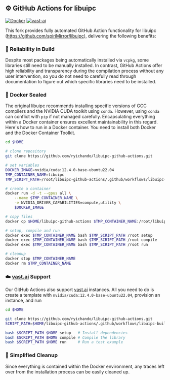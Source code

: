 ## ⚙️ GitHub Actions for libuipc

[![Docker](https://github.com/ryichando/libuipc-github-actions/actions/workflows/docker.yml/badge.svg)](https://github.com/ryichando/libuipc-github-actions/actions/workflows/docker.yml) [![vast-ai](https://github.com/ryichando/libuipc-github-actions/actions/workflows/vast-ai.yml/badge.svg)](https://github.com/ryichando/libuipc-github-actions/actions/workflows/vast-ai.yml)

This fork provides fully automated GitHub Action functionality for libuipc (https://github.com/spiriMirror/libuipc), delivering the following benefits:

### 🔧 Reliability in Build

Despite most packages being automatically installed via `vcpkg`, some libraries still need to be manually installed. In contrast, GitHub Actions offer high reliability and transparency during the compilation process without any user intervention, so you do not need to carefully read through documentation to figure out which specific libraries need to be installed.

### 🐳 Docker Sealed

The original libuipc recommends installing specific versions of GCC compilers and the NVIDIA CUDA toolkit using `conda`.
However, using `conda` can conflict with `pip` if not managed carefully. Encapsulating everything within a Docker container ensures excellent maintainability in this regard.
Here's how to run in a Docker container.
You need to install both Docker and the Docker Container Toolkit.

```bash
cd $HOME

# clone repository
git clone https://github.com/ryichando/libuipc-github-actions.git

# set variables
DOCKER_IMAGE=nvidia/cuda:12.4.0-base-ubuntu22.04
TMP_CONTAINER_NAME=libuipc
TMP_SCRIPT_PATH=/root/libuipc-github-actions/.github/workflows/libuipc-build.sh

# create a container
docker run -d -t --gpus all \
    --name $TMP_CONTAINER_NAME \
    -e NVIDIA_DRIVER_CAPABILITIES=compute,utility \
    $DOCKER_IMAGE

# copy files
docker cp $HOME/libuipc-github-actions $TMP_CONTAINER_NAME:/root/libuipc-github-actions

# setup, compile and run
docker exec $TMP_CONTAINER_NAME bash $TMP_SCRIPT_PATH /root setup
docker exec $TMP_CONTAINER_NAME bash $TMP_SCRIPT_PATH /root compile
docker exec $TMP_CONTAINER_NAME bash $TMP_SCRIPT_PATH /root run

# cleanup
docker stop $TMP_CONTAINER_NAME
docker rm $TMP_CONTAINER_NAME
```

### ☁️ [vast.ai](https://vast.ai) Support

Our GitHub Actions also support [vast.ai](https://vast.ai) instances. All you need to do is create a template with `nvidia/cuda:12.4.0-base-ubuntu22.04`, provision an instance, and run

```bash
cd $HOME

git clone https://github.com/ryichando/libuipc-github-actions.git
SCRIPT_PATH=$HOME/libuipc-github-actions/.github/workflows/libuipc-build.sh

bash $SCRIPT_PATH $HOME setup   # Install dependencies
bash $SCRIPT_PATH $HOME compile # Compile the library
bash $SCRIPT_PATH $HOME run     # Run a test example
```

### 🧹 Simplified Cleanup
Since everything is contained within the Docker environment, any traces left over from the installation process can be easily cleaned up.